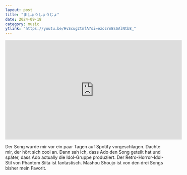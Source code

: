 ```yaml
---
layout: post
title: "ましょうしょうじょ"
date: 2024-09-18
category: music
ytlink: "https://youtu.be/HvScug2tmfA?si=ezozrnBsSAlNtb8_"
---
```


<iframe width="560" height="315" src="https://www.youtube.com/embed/HvScug2tmfA?si=pfUa7sHRIe0KbmZC" title="YouTube video player" frameborder="0" allow="accelerometer; autoplay; clipboard-write; encrypted-media; gyroscope; picture-in-picture; web-share" referrerpolicy="strict-origin-when-cross-origin" allowfullscreen></iframe>

Der Song wurde mir vor ein paar Tagen auf Spotify vorgeschlagen. Dachte mir, der hört sich cool an. Dann sah ich, dass
Ado den Song geteilt hat und später, dass Ado actually die Idol-Gruppe produziert. Der Retro-Horror-Idol-Stil von
Phantom Siita ist fantastisch. Mashou Shoujo ist von den drei Songs bisher mein Favorit.